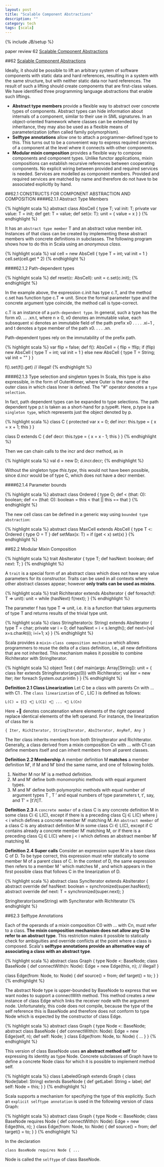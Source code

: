 ```yaml
---
layout: post
title: "Scalable Component Abstractions"
description: ""
category: tech
tags: [scala]
---
```

{% include JB/setup %}

paper review 62 [Scalable Component Abstractions][1]
<!--break-->

##62 [Scalable Component Abstractions][1]

Ideally, it should be possible to lift an arbitrary system of software components with static data and hard references, resulting in a system with the same structure, but with neither static data nor hard references. The result of such a lifting should create components that are first-class values. We have identified three programming language abstractions that enable such liftings.

* **Abstract type members** provide a flexible way to abstract over concrete types of components. Abstract types can hide information about internals of a component, similar to their use in SML signatures. In an object-oriented framework where classes can be extended by inheritance, they may also be used as a flexible means of parameterization (often called family polymorphism).
* **Selftype annotations** allow one to attach a programmer-defined type to this. This turns out to be a convenient way to express required services of a component at the level where it connects with other components.
* **Modular mixin composition** provides a flexible way to compose components and component types. Unlike functor applications, mixin compositions can establish recursive references between cooperating components. No explicit wiring between provided and required services is needed. Services are modelled as component members. Provided and required services are matched by name and therefore do not have to be associated explicitly by hand.

##62.1 CONSTRUCTS FOR COMPONENT ABSTRACTION AND COMPOSITION
####62.1.1 Abstract Type Members

{% highlight scala %}
abstract class AbsCell { 
  type T;  val init: T;  private var value: T = init;  def get: T = value;  def set(x: T): unit = { value = x }}
{% endhighlight %}

It has an `abstract type member` T and an abstract value member init. Instances of that class can be created by implementing these abstract members with concrete definitions in subclasses. The following program shows how to do this in Scala using an *anonymous class*.

{% highlight scala %}
val cell = new AbsCell { type T = int; val init = 1 } 
cell.set(cell.get * 2)
{% endhighlight %}

####62.1.2 Path-dependent types

{% highlight scala %}
def reset(c: AbsCell): unit = c.set(c.init);
{% endhighlight %}

In the example above, the expression c.init has type c.T, and the method c.set has function type c.T => unit. Since the formal parameter type and the concrete argument type coincide, the method call is type-correct.

c.T is an instance of a `path-dependent type`. In general, such a type has the form x0. ... .xn.t, where n ≥ 0, x0 denotes an immutable value, each subsequent xi denotes an immutable field of the path prefix x0 . . . . .xi−1 , and t denotes a type member of the path x0. . . . .xn. 

Path-dependent types rely on the immutability of the prefix path.

{% highlight scala %}
var flip = false; def f(): AbsCell = {  flip = !flip;  if (flip) new AbsCell { 
    type T = int; val init = 1 
  } else new AbsCell { 
    type T = String; val init = "" 
  }}
f().set(f().get) // illegal!{% endhighlight %}

####62.1.3 Type selection and singleton types
In Scala, this type is also expressible, in the form of Outer#Inner, where Outer is the name of the outer class in which class Inner is defined. The "#" operator denotes a `type selection`.

In fact, path dependent types can be expanded to type selections. The path dependent type p.t is taken as a short-hand for p.type#t. Here, p.type is a `singleton type`, which represents just the object denoted by p.

{% highlight scala %}
class C {  protected var x = 0;  def incr: this.type = { x = x + 1; this }}class D extends C {  def decr: this.type = { x = x - 1; this } 
}
{% endhighlight %}

Then we can chain calls to the incr and decr method, as in

{% highlight scala %}
val d = new D; 
d.incr.decr;
{% endhighlight %}

Without the singleton type *this.type*, this would not have been possible, since d.incr would be of type C, which does not have a decr member. 

####62.1.4 Parameter bounds

{% highlight scala %}
abstract class Ordered { 
  type O;  def < (that: O): boolean; 
  def <= (that: O): boolean = this < that || this == that 
}
{% endhighlight %}

The new cell class can be defined in a generic way using `bounded type abstraction`:

{% highlight scala %}
abstract class MaxCell extends AbsCell { 
  type T <: Ordered { type O = T }  def setMax(x: T) = if (get < x) set(x)}
{% endhighlight %}

##62.2 Modular Mixin Composition

{% highlight scala %}
trait AbsIterator { 
  type T;  def hasNext: boolean;  def next: T; 
}
{% endhighlight %}

A `trait` is a special form of an abstract class which does not have any value parameters for its constructor. Traits can be used in all contexts where other abstract classes appear; however **only traits can be used as mixins**.

{% highlight scala %}
trait RichIterator extends AbsIterator { 
  def foreach(f: T => unit): unit =    while (hasNext) f(next);}
{% endhighlight %}

The parameter f has type T => unit, i.e. it is a function that takes arguments of type T and returns results of the trivial type unit.

{% highlight scala %}
class StringIterator(s: String) extends AbsIterator { 
  type T = char;  private var i = 0;  def hasNext = i < s.length(); 
  def next={val x=s.charAt(i); i=i+1; x}}
{% endhighlight %}

Scala provides a `mixin-class composition mechanism` which allows programmers to reuse the delta of a class definition, i.e., all new definitions that are not inherited. This mechanism makes it possible to combine RichIterator with StringIterator.

{% highlight scala %}
object Test {  def main(args: Array[String]): unit = {    class Iter extends StringIterator(args(0)) with RichIterator;    val iter = new Iter;    iter foreach System.out.println 
  }}
{% endhighlight %}

**Definition 2.1 Class Linearization** Let C be a class with parents Cn with ... with C1 . The `class linearization` of C , L(C ) is defined as follows:
    L(C) = {C} +⃗ L(C1) +⃗ ... +⃗ L(Cn)

Here +⃗ denotes concatenation where elements of the right operand replace identical elements of the left operand. For instance, the linearization of class Iter is

    { Iter, RichIterator, StringIterator, AbsIterator, AnyRef, Any }

The Iter class inherits members from both StringIterator and RichIterator. Generally, a class derived from a mixin composition Cn with ... with C1 can define members itself and can inherit members from all parent classes.

**Definition 2.2 Membership** A member definition M **matches** a member definition M′, if M and M′ bind the same name, and one of following holds.

1. Neither M nor M′ is a method definition.
2. M and M′ define both monomorphic methods with equal argument types.
3. M and M′ define both polymorphic methods with equal number of argument types T , T ′ and equal numbers of type parameters t, t′, say, and T′ = [t′/t]T.

**Definition 2.3** A `concrete member` of a class C is any concrete definition M in some class Ci ∈ L(C), except if there is a preceding class Cj ∈ L(C) where j < i which defines a concrete member M′ matching M. An `abstract member` of a class C is any abstract definition M in some class Ci ∈ L(C), except if C contains already a concrete member M′ matching M, or if there is a preceding class Cj ∈ L(C) where j < i which defines an abstract member M′ matching M.

**Definition 2.4 Super calls** Consider an expression super.M in a base class C of D. To be type correct, this expression must refer statically to some member M of a parent class of C. In the context of D, the same expression then refers to a member M ′ which matches M , and which appears in the first possible class that follows C in the linearization of D.

{% highlight scala %}
abstract class SyncIterator extends AbsIterator { 
  abstract override def hasNext: boolean = synchronized(super.hasNext);
  abstract override def next: T = synchronized(super.next);
}

StringIterator(someString) with SyncIterator
                          with RichIterator
{% endhighlight %}

##62.3 Selftype Annotations

Each of the operands of a mixin composition C0 with ... with Cn, must refer to a class. **The mixin composition mechanism does not allow any Ci to refer to an abstract type**. This restriction makes it possible to statically check for ambiguities and override confiicts at the point where a class is composed. Scala's **selftype annotations provide an alternative way of associating a class with an abstract type**.

{% highlight scala %}
abstract class Graph { 
  type Node <: BaseNode; 
  class BaseNode {    def connectWith(n: Node): Edge = new Edge(this, n); // illegal!  }  class Edge(from: Node, to: Node) {    def source() = from;    def target() = to; 
  }}
{% endhighlight %}

The abstract Node type is upper-bounded by BaseNode to express that we want nodes to support a connectWith method. This method creates a new instance of class Edge which links the receiver node with the argument node. Unfortunately, this code does not compile, because the type of the self reference this is BaseNode and therefore does not conform to type Node which is expected by the constructor of class Edge.

{% highlight scala %}
abstract class Graph {  type Node <: BaseNode; 
  abstract class BaseNode {    def connectWith(n: Node): Edge = new Edge(self, n);    def self: Node; 
  }  class Edge(from: Node, to: Node) { ... } 
}
{% endhighlight %}

This version of class BaseNode uses **an abstract method self** for expressing its identity as type Node. Concrete subclasses of Graph have to define a concrete Node class for which it is possible to implement method self.

{% highlight scala %}
class LabeledGraph extends Graph {  class Node(label: String) extends BaseNode {    def getLabel: String = label;    def self: Node = this; 
  }}
{% endhighlight %}

Scala supports a mechanism for specifying the type of this explicitly. Such an `explicit selftype annotation` is used in the following version of class Graph:

{% highlight scala %}
abstract class Graph {  type Node <: BaseNode;  class BaseNode requires Node {    def connectWith(n: Node): Edge = new Edge(this, n); 
  }  class Edge(from: Node, to: Node) { 
    def source() = from;    def target() = to;  } 
}
{% endhighlight %}

In the declaration


    class BaseNode requires Node { ...

Node is called the `selftype` of class BaseNode.

[1]: http://lampwww.epfl.ch/~odersky/papers/ScalableComponent.pdf

